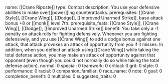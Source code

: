name: [[Crane Riposte]]
type: Combat
description: You use your defensive abilities to make over[[power]]ing counterattacks.
prerequisites: [[Crane Style]], [[Crane Wing]], [[Dodge]], [[Improved Unarmed Strike]], base attack bonus +8 or [[monk]] level 7th.
prerequisite_feats: [[Crane Style]], [[Crane Wing]], [[Dodge]], [[Improved Unarmed Strike]]
benefit: You take only a -1 penalty on attack rolls for fighting defensively. Whenever you are fighting defensively, and you use [[Crane Wing]] to add a dodge bonus against one attack, that attack provokes an attack of opportunity from you if it misses. In addition, when you deflect an attack using [[Crane Wing]] while taking the total defense action, you may make an attack of opportunity against that opponent (even though you could not normally do so while taking the total defense action).
normal: 0
special: 0
teamwork: 0
critical: 0
grit: 0
style: 0
performance: 0
racial: 0
companion_familiar: 0
race_name: 0
note: 0
goal: 0
completion_benefit: 0
multiples: 0
suggested_traits: 0
